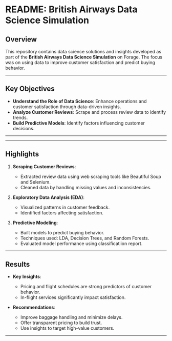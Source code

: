 # README: British Airways Data Science Simulation  

## Overview  
This repository contains data science solutions and insights developed as part of the **British Airways Data Science Simulation** on Forage. The focus was on using data to improve customer satisfaction and predict buying behavior.

---

## Key Objectives  
- **Understand the Role of Data Science**: Enhance operations and customer satisfaction through data-driven insights.  
- **Analyze Customer Reviews**: Scrape and process review data to identify trends.  
- **Build Predictive Models**: Identify factors influencing customer decisions.  

---


---

## Highlights  

1. **Scraping Customer Reviews**:  
   - Extracted review data using web scraping tools like Beautiful Soup and Selenium.  
   - Cleaned data by handling missing values and inconsistencies.  

2. **Exploratory Data Analysis (EDA)**:  
   - Visualized patterns in customer feedback.  
   - Identified factors affecting satisfaction.  

3. **Predictive Modeling**:  
   - Built models to predict buying behavior.  
   - Techniques used: LDA, Decision Trees, and Random Forests.  
   - Evaluated model performance using classificatiion report.  

---

## Results  

- **Key Insights**:  
  - Pricing and flight schedules are strong predictors of customer behavior.  
  - In-flight services significantly impact satisfaction.  

- **Recommendations**:  
  - Improve baggage handling and minimize delays.  
  - Offer transparent pricing to build trust.  
  - Use insights to target high-value customers.  

---

